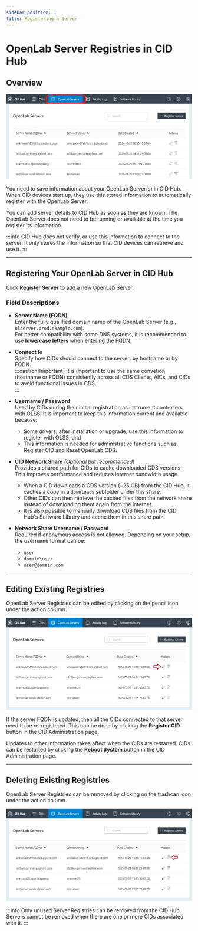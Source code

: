 ```yaml
---
sidebar_position: 1
title: Registering a Server
---
```


# OpenLab Server Registries in CID Hub

## Overview

![Register Server](./img/register-server.jpg)

You need to save information about your OpenLab Server(s) in CID Hub. When CID devices start up, they use this stored information to automatically register with the OpenLab Server.

You can add server details to CID Hub as soon as they are known. The OpenLab Server does not need to be running or available at the time you register its information.

:::info
CID Hub does not verify, or use this information to connect to the server. It only stores the information so that CID devices can retrieve and use it.
:::

---

## Registering Your OpenLab Server in CID Hub

Click **Register Server** to add a new OpenLab Server.  

### Field Descriptions  

- **Server Name (FQDN)**  
  Enter the fully qualified domain name of the OpenLab Server (e.g., `olserver.prod.example.com`).  
  For better compatibility with some DNS systems, it is recommended to use **lowercase letters** when entering the FQDN.  

- **Connect to**  
  Specify how CIDs should connect to the server: by hostname or by FQDN.  
  :::caution[Important]
  It is important to use the same convetion (hostname or FQDN) consistently across all CDS Clients, AICs, and CIDs to avoid functional issues in CDS.  
  :::

- **Username / Password**  
  Used by CIDs during their initial registration as instrument controllers with OLSS. It is important to keep this information current and available because:
  - Some drivers, after installation or upgrade, use this information to register with OLSS, and
  - This information is needed for administrative functions such as Register CID and Reset OpenLab CDS.  

- **CID Network Share** *(Optional but recommended)*  
  Provides a shared path for CIDs to cache downloaded CDS versions. This improves performance and reduces internet bandwidth usage.  
  - When a CID downloads a CDS version (~25 GB) from the CID Hub, it caches a copy in a `downloads` subfolder under this share.  
  - Other CIDs can then retrieve the cached files from the network share instead of downloading them again from the internet.  
  - It is also possible to manually download CDS files from the CID Hub's Software Library and cache them in this share path.  

- **Network Share Username / Password**  
  Required if anonymous access is not allowed. Depending on your setup, the username format can be:  
  - `user`  
  - `domain\user`  
  - `user@domain.com`

---

## Editing Existing Registries

OpenLab Server Registries can be edited by clicking on the pencil icon under the action column. 

![Edit Server](./img/server-edit.jpg)

If the server FQDN is updated, then all the CIDs connected to that server need to be re-registered. This can be done by clicking the **Register CID** button in the CID Administration page.

Updates to other information takes affect when the CIDs are restarted. CIDs can be restarted by clicking the **Reboot System** button in the CID Administration page.


---

## Deleting Existing Registries

OpenLab Server Registries can be removed by clicking on the trashcan icon under the action column. 

![Remove Server](./img/server-remove.jpg)

:::info 
Only unused Server Registries can be removed from the CID Hub. Servers cannot be removed when there are one or more CIDs associated with it.
:::
